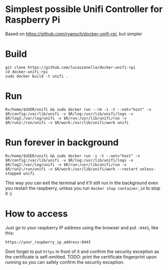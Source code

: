 # Simplest possible Unifi Controller for Raspberry Pi

Based on https://github.com/ryansch/docker-unifi-rpi, but simpler

# Build
```
git clone https://github.com/lucaszanella/docker-unifi-rpi
cd docker-unifi-rpi
sudo docker build -t unifi .
```

# Run

`R=/home/$USER/unifi && sudo docker run --rm -i -t --net="host" -v $R/config:/var/lib/unifi -v $R/log:/usr/lib/unifi/logs -v $R/log2:/var/log/unifi -v $R/run:/usr/lib/unifi/run -v $R/run2:/run/unifi -v $R/work:/usr/lib/unifi/work unifi`

# Run forever in background

`R=/home/$USER/unifi && sudo docker run -i -t --net="host" -v $R/config:/var/lib/unifi -v $R/log:/usr/lib/unifi/logs -v $R/log2:/var/log/unifi -v $R/run:/usr/lib/unifi/run -v $R/run2:/run/unifi -v $R/work:/usr/lib/unifi/work --restart unless-stopped unifi`

This way you can exit the terminal and it'll still run in the background even you restart the raspberry, unless you run `docker stop container_id` to stop it :)

# How to access

Just go to your raspberry IP address using the browser and put `:8443`, like this:

`https://your_raspberry_ip_address:8443`

Dont forget to put `https` in front of it and confirm the security exception as the certificate is self-emitted. TODO: print the certificate fingerprint upon running so you can safely confirm the security exception.
